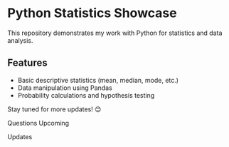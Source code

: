 # Python Statistics Showcase  

This repository demonstrates my work with Python for statistics and data analysis.  

## Features  
- Basic descriptive statistics (mean, median, mode, etc.)  
- Data manipulation using Pandas  
- Probability calculations and hypothesis testing  

Stay tuned for more updates! 😊  

Questions Upcoming

Updates
